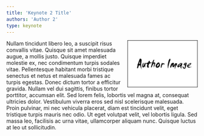 ```yaml
---
title: 'Keynote 2 Title'
authors: 'Author 2'
type: keynote
---
```


<img align="right" width="185" style="margin-left:16px;" src="https://raw.githubusercontent.com/edoc2021/edoc2021.github.io/dev/content/images/author.png">

Nullam tincidunt libero leo, a suscipit risus convallis vitae. Quisque sit amet malesuada augue, a mollis justo. Quisque imperdiet molestie ex, nec condimentum turpis sodales vitae. Pellentesque habitant morbi tristique senectus et netus et malesuada fames ac turpis egestas. Donec dictum tortor a efficitur gravida. Nullam vel dui sagittis, finibus tortor porttitor, accumsan elit. Sed lorem felis, lobortis vel magna at, consequat ultricies dolor. Vestibulum viverra eros sed nisl scelerisque malesuada. Proin pulvinar, mi nec vehicula placerat, diam est tincidunt velit, eget tristique turpis mauris nec odio. Ut eget volutpat velit, vel lobortis ligula. Sed massa leo, facilisis ac urna vitae, ullamcorper aliquam nunc. Quisque luctus at leo ut sollicitudin.

